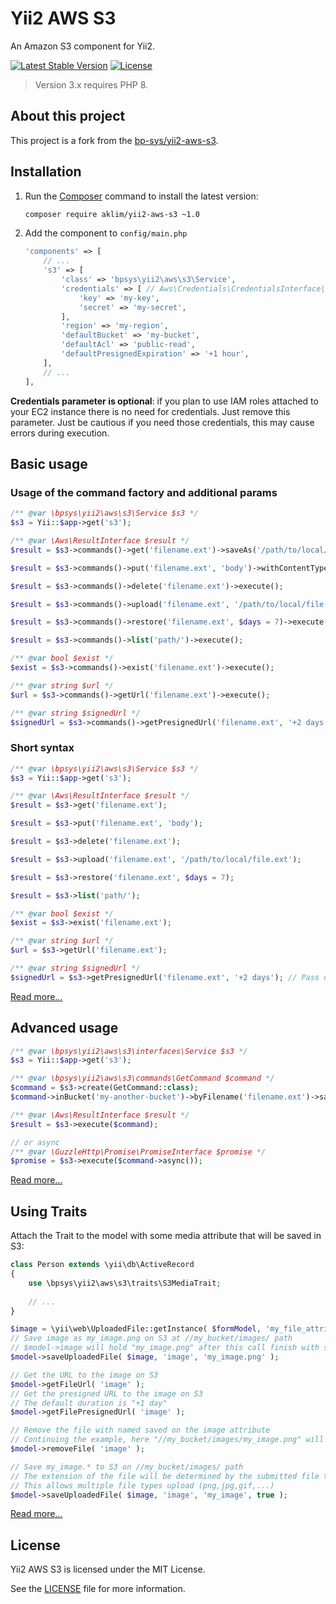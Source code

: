 # Yii2 AWS S3

An Amazon S3 component for Yii2.

[![Latest Stable Version](https://img.shields.io/github/v/release/aklim/yii2-aws-s3?color=green)](https://github.com/aklim/yii2-aws-s3/)
[![License](https://img.shields.io/badge/license-MIT-blue)](https://github.com/aklim/yii2-aws-s3/blob/2.x/LICENSE)

> Version 3.x requires PHP 8.

## About this project

This project is a fork from the  [bp-sys/yii2-aws-s3](https://github.com/bp-sys/yii2-aws-s3).

## Installation

1. Run the [Composer](http://getcomposer.org/download/) command to install the latest version:

    ```bash
    composer require aklim/yii2-aws-s3 ~1.0
    ```

2. Add the component to `config/main.php`

    ```php
    'components' => [
        // ...
        's3' => [
            'class' => 'bpsys\yii2\aws\s3\Service',
            'credentials' => [ // Aws\Credentials\CredentialsInterface|array|callable
                'key' => 'my-key',
                'secret' => 'my-secret',
            ],
            'region' => 'my-region',
            'defaultBucket' => 'my-bucket',
            'defaultAcl' => 'public-read',
            'defaultPresignedExpiration' => '+1 hour',
        ],
        // ...
    ],
    ```

**Credentials parameter is optional**: if you plan to use IAM roles attached to your EC2 instance there is no need for
credentials. Just remove this parameter. Just be cautious if you need those credentials, this may cause errors during
execution.

## Basic usage

### Usage of the command factory and additional params

```php
/** @var \bpsys\yii2\aws\s3\Service $s3 */
$s3 = Yii::$app->get('s3');

/** @var \Aws\ResultInterface $result */
$result = $s3->commands()->get('filename.ext')->saveAs('/path/to/local/file.ext')->execute();

$result = $s3->commands()->put('filename.ext', 'body')->withContentType('text/plain')->execute();

$result = $s3->commands()->delete('filename.ext')->execute();

$result = $s3->commands()->upload('filename.ext', '/path/to/local/file.ext')->withAcl('private')->execute();

$result = $s3->commands()->restore('filename.ext', $days = 7)->execute();

$result = $s3->commands()->list('path/')->execute();

/** @var bool $exist */
$exist = $s3->commands()->exist('filename.ext')->execute();

/** @var string $url */
$url = $s3->commands()->getUrl('filename.ext')->execute();

/** @var string $signedUrl */
$signedUrl = $s3->commands()->getPresignedUrl('filename.ext', '+2 days')->execute();
```

### Short syntax

```php
/** @var \bpsys\yii2\aws\s3\Service $s3 */
$s3 = Yii::$app->get('s3');

/** @var \Aws\ResultInterface $result */
$result = $s3->get('filename.ext');

$result = $s3->put('filename.ext', 'body');

$result = $s3->delete('filename.ext');

$result = $s3->upload('filename.ext', '/path/to/local/file.ext');

$result = $s3->restore('filename.ext', $days = 7);

$result = $s3->list('path/');

/** @var bool $exist */
$exist = $s3->exist('filename.ext');

/** @var string $url */
$url = $s3->getUrl('filename.ext');

/** @var string $signedUrl */
$signedUrl = $s3->getPresignedUrl('filename.ext', '+2 days'); // Pass only one parameter to get expiration date from component defaults
```

[Read more...](/docs/basic-usage.md)

## Advanced usage

```php
/** @var \bpsys\yii2\aws\s3\interfaces\Service $s3 */
$s3 = Yii::$app->get('s3');

/** @var \bpsys\yii2\aws\s3\commands\GetCommand $command */
$command = $s3->create(GetCommand::class);
$command->inBucket('my-another-bucket')->byFilename('filename.ext')->saveAs('/path/to/local/file.ext');

/** @var \Aws\ResultInterface $result */
$result = $s3->execute($command);

// or async
/** @var \GuzzleHttp\Promise\PromiseInterface $promise */
$promise = $s3->execute($command->async());
```

[Read more...](/docs/advanced-usage.md)

## Using Traits

Attach the Trait to the model with some media attribute that will be saved in S3:

```php
class Person extends \yii\db\ActiveRecord
{
    use \bpsys\yii2\aws\s3\traits\S3MediaTrait;
    
    // ...
}
```

```php
$image = \yii\web\UploadedFile::getInstance( $formModel, 'my_file_attribute' );
// Save image as my_image.png on S3 at //my_bucket/images/ path
// $model->image will hold "my_image.png" after this call finish with success
$model->saveUploadedFile( $image, 'image', 'my_image.png' );

// Get the URL to the image on S3
$model->getFileUrl( 'image' );
// Get the presigned URL to the image on S3
// The default duration is "+1 day"
$model->getFilePresignedUrl( 'image' );

// Remove the file with named saved on the image attribute
// Continuing the example, here "//my_bucket/images/my_image.png" will be deleted from S3
$model->removeFile( 'image' );

// Save my_image.* to S3 on //my_bucket/images/ path
// The extension of the file will be determined by the submitted file type
// This allows multiple file types upload (png,jpg,gif,...)
$model->saveUploadedFile( $image, 'image', 'my_image', true );
```

[Read more...](/docs/media-traits.md)

## License

Yii2 AWS S3 is licensed under the MIT License.

See the [LICENSE](LICENSE) file for more information.
